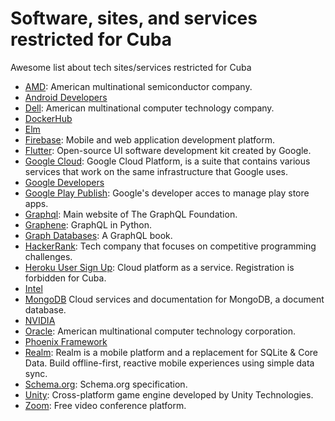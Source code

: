 # Software, sites, and services restricted for Cuba

Awesome list about tech sites/services restricted for Cuba

* [AMD](https://www.amd.com): American multinational semiconductor company.
* [Android Developers](https://developer.android.com)
* [Dell](https://dell.com): American multinational computer technology company.
* [DockerHub](https://hub.docker.com)
* [Elm](http://elm-lang.org)
* [Firebase](https://firebase.google.com): Mobile and web application development platform.
* [Flutter](https://flutter.dev): Open-source UI software development kit created by Google.
* [Google Cloud](https://cloud.google.com/): Google Cloud Platform, is a suite that contains various services that work on the same infrastructure that Google uses.
* [Google Developers](https://developers.google.com)
* [Google Play Publish](https://play.google.com/apps/publish): Google's developer acces to manage play store apps.
* [Graphql](https://graphql.org): Main website of The GraphQL Foundation.
* [Graphene](http://graphene-python.org): GraphQL in Python.
* [Graph Databases](https://graphdatabases.com): A GraphQL book.
* [HackerRank](https://www.hackerrank.com/): Tech company that focuses on competitive programming challenges.
* [Heroku User Sign Up](https://signup.heroku.com/): Cloud platform as a service. Registration is forbidden for Cuba.
* [Intel](https://www.intel.com)
* [MongoDB](https://www.mongodb.com) Cloud services and documentation for MongoDB, a document database.
* [NVIDIA](http://www.nvidia.com)
* [Oracle](https://oracle.com): American multinational computer technology corporation.
* [Phoenix Framework](https://www.phoenixframework.org)
* [Realm](https://realm.io/): Realm is a mobile platform and a replacement for SQLite & Core Data. Build offline-first, reactive mobile experiences using simple data sync.
* [Schema.org](https://schema.org): Schema.org specification.
* [Unity](https://unity.com): Cross-platform game engine developed by Unity Technologies.
* [Zoom](https://www.zoom.us/): Free video conference platform.
